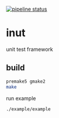 [![pipeline status](https://gitlab.com/abeliam/inut/badges/master/pipeline.svg)](https://gitlab.com/abeliam/inut/commits/master)
# inut
unit test framework

## build
```bash
premake5 gmake2
make
```

run example
```bash
./example/example
```
